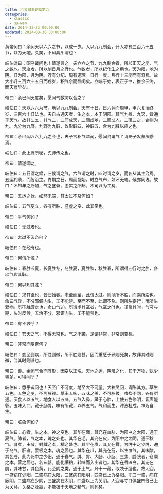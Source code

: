 ```yaml
---
title: 六节藏象论篇第九
categories:
  - classic
  - su-wen
date: 2014-12-23 00:00:00
updated: 2024-08-30 00:00:00
---
```


黄帝问曰：余闻天以六六之节，以成一岁。人以九九制会，计人亦有三百六十五节，以为天地。久矣，不知其所谓也？

岐伯对曰：昭乎哉问也！请遂言之。夫六六之节、九九制会者，所以正天之度、气之数也。天度者，所以制日月之行也。气数者，所以纪化生之用也。天为阳，地为阴。日为阳，月为阴。行有分纪，周有道理。日行一度，月行十三度而有奇焉。故大小月三百六十五日而成岁，积气余而盈闰矣。立端于始，表正于中，推余于终，而天度毕矣。

帝曰：余已闻天度矣，愿闻气数何以合之？

岐伯曰：天以六六为节，地以九九制会。天有十日，日六竟而周甲，甲六复而终岁，三百六十日法也。夫自古通天者，生之本，本于阴阳。其气九州、九窍，皆通乎天气。故其生五，其气三，三而成天，三而成地，三而成人，三而三之，合则为九。九分为九野，九野为九脏，故形脏四，神脏五，合为九脏以应之也。

帝曰：余已闻六六九九之会也，夫子言积气盈闰，愿闻何谓气？请夫子发蒙解惑焉。

岐伯曰：此上帝所秘，先师传之也。

帝曰：请遂闻之。

岐伯曰：五日谓之候，三候谓之气，六气谓之时，四时谓之岁，而各从其主治焉。五运相袭，而皆治之。终期之日，周而复始。时立气布，如环无端。候亦同法。故曰：不知年之所加，气之盛衰，虚实之所起，不可以为工矣。

帝曰：五运之始，如环无端，其太过不及何如？

岐伯曰：五气更立，各有所胜，盛虚之变，此其常也。

帝曰：平气何如？

岐伯曰：无过者也。

帝曰：太过不及奈何？

岐伯曰：在经有也。

帝曰：何谓所胜？

岐伯曰：春胜长夏，长夏胜冬，冬胜夏，夏胜秋，秋胜春，所谓得五行时之胜，各以气命其脏。

帝曰：何以知其胜？

岐伯曰：求其至也，皆归始春。未至而至，此谓太过。则薄所不胜，而乘所胜也。命曰气淫，不分邪僻内生，工不能禁。至而不至，此谓不及。则所胜妄行，而所生受病，所不胜薄之也，命曰气迫。所谓求其至者，气至之时也。谨候其时，气可与期，失时反候，五治不分，邪僻内生，工不能禁也。

帝曰：有不袭乎？

岐伯曰：苍天之气，不得无常也。气之不袭，是谓非常，非常则变矣。

帝曰：非常而变奈何？

岐伯曰：变至则病，所胜则微，所不胜则甚。因而重感于邪则死矣，故非其时则微，当其时则甚也。

帝曰：善。余闻气合而有形，因变以正名。天地之运，阴阳之化，其于万物，孰少孰多，可得闻乎？

岐伯曰：悉乎哉问也！天至广不可度，地至大不可量。大神灵问，请陈其方。草生五色，五色之变，不可胜视。草生五味，五味之美，不可胜极。嗜欲不同，各有所通。天食人以五气，地食人以五味。五气入鼻，藏于心肺，上使五色修明，音声能彰。五味入口，藏于肠胃，味有所藏，以养五气。气和而生，津液相成，神乃自生。

帝曰：脏象何如？

岐伯曰：心者，生之本，神之变也。其华在面，其充在血脉，为阳中之太阳，通于夏气。肺者，气之本，魄之处也。其华在毛，其充在皮，为阳中之太阴，通于秋气。肾者，主蛰，封藏之本，精之处也。其华在发，其充在骨，为阴中之少阴，通于冬气。肝者，罢极之本，魂之居也。其华在爪，其充在筋，以生血气，其味酸，其色苍，此为阳中之少阳，通于春气。脾、胃、大肠、小肠、三焦、膀胱者，仓廪之本，营之居也，名曰器。能化糟粕，转味而入出者也。其华在唇四白，其充在肌，其味甘，其色黄，此至阴之类，通于土气。凡十一藏，取决于胆也。故人迎，一盛病在少阳，二盛病在太阳，三盛病在阳明，四盛已上为格阳。寸口一盛，病在厥阴，二盛病在少阴，三盛病在太阴，四盛以上为关阴。人迎与寸口俱盛四倍已上为关格，关格之脉赢，不能极于天地之精气，则死矣。
